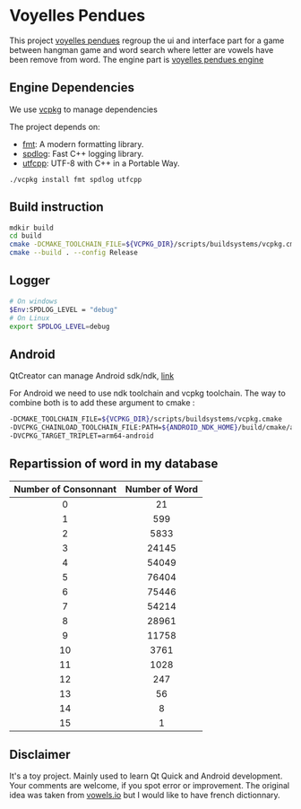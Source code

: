 # Voyelles Pendues

This project [voyelles pendues](https://github.com/edmBernard/voyelles-pendues-ui) regroup the ui and interface part for a game between hangman game and word search where letter are vowels have been remove from word. The engine part is [voyelles pendues engine](https://github.com/edmBernard/voyelles-pendues-engine)

## Engine Dependencies

We use [vcpkg](https://github.com/Microsoft/vcpkg) to manage dependencies

The project depends on:
- [fmt](https://fmt.dev/latest/index.html): A modern formatting library.
- [spdlog](https://github.com/gabime/spdlog): Fast C++ logging library.
- [utfcpp](https://github.com/nemtrif/utfcpp): UTF-8 with C++ in a Portable Way.

```
./vcpkg install fmt spdlog utfcpp
```

## Build instruction

```bash
mdkir build
cd build
cmake -DCMAKE_TOOLCHAIN_FILE=${VCPKG_DIR}/scripts/buildsystems/vcpkg.cmake ..
cmake --build . --config Release
```

## Logger

```bash
# On windows
$Env:SPDLOG_LEVEL = "debug"
# On Linux
export SPDLOG_LEVEL=debug
```

## Android

QtCreator can manage Android sdk/ndk, [link](https://doc.qt.io/qtcreator/creator-developing-android.html)

For Android we need to use ndk toolchain and vcpkg toolchain. The way to combine both is to add these argument to cmake :
```bash
-DCMAKE_TOOLCHAIN_FILE=${VCPKG_DIR}/scripts/buildsystems/vcpkg.cmake
-DVCPKG_CHAINLOAD_TOOLCHAIN_FILE:PATH=${ANDROID_NDK_HOME}/build/cmake/android.toolchain.cmake
-DVCPKG_TARGET_TRIPLET=arm64-android
```

## Repartission of word in my database

| Number of Consonnant | Number of Word |
|:-:|:-:|
|0|21|
|1|599|
|2|5833|
|3|24145|
|4|54049|
|5|76404|
|6|75446|
|7|54214|
|8|28961|
|9|11758|
|10|3761|
|11|1028|
|12|247|
|13|56|
|14|8|
|15|1|


## Disclaimer

It's a toy project. Mainly used to learn Qt Quick and Android development.
Your comments are welcome, if you spot error or improvement.
The original idea was taken from [vowels.io](https://vowels.io) but I would like to have french dictionnary.

